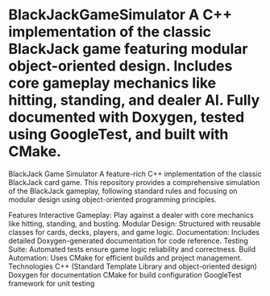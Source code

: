# BlackJackGameSimulator A C++ implementation of the classic BlackJack game featuring modular object-oriented design. Includes core gameplay mechanics like hitting, standing, and dealer AI. Fully documented with Doxygen, tested using GoogleTest, and built with CMake.
BlackJack Game Simulator
A feature-rich C++ implementation of the classic BlackJack card game. This repository provides a comprehensive simulation of the BlackJack gameplay, following standard rules and focusing on modular design using object-oriented programming principles.

Features
Interactive Gameplay: Play against a dealer with core mechanics like hitting, standing, and busting.
Modular Design: Structured with reusable classes for cards, decks, players, and game logic.
Documentation: Includes detailed Doxygen-generated documentation for code reference.
Testing Suite: Automated tests ensure game logic reliability and correctness.
Build Automation: Uses CMake for efficient builds and project management.
Technologies
C++ (Standard Template Library and object-oriented design)
Doxygen for documentation
CMake for build configuration
GoogleTest framework for unit testing
